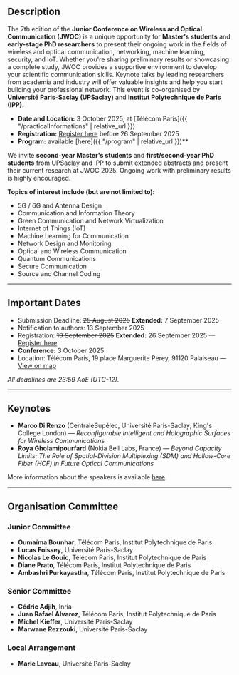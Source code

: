 ## Description

The 7th edition of the **Junior Conference on Wireless and Optical Communication (JWOC)** is a unique opportunity for **Master's students** and **early-stage PhD researchers** to present their ongoing work in the fields of wireless and optical communication, networking, machine learning, security, and IoT. Whether you're sharing preliminary results or showcasing a complete study, JWOC provides a supportive environment to develop your scientific communication skills. Keynote talks by leading researchers from academia and industry will offer valuable insights and help you start building your professional network. This event is co-organised by **Université Paris-Saclay (UPSaclay)** and **Institut Polytechnique de Paris (IPP)**.  

- **Date and Location:** 3 October 2025, at [Télécom Paris]({{ "/practicalInformations" | relative_url }})
- **Registration:** [Register here](https://admin-sphinx.universite-paris-saclay.fr/v4/s/gdoe1t) before 26 September 2025  
- **Program:** available [here]({{ "/program" | relative_url }})**

We invite **second-year Master's students** and **first/second-year PhD students** from UPSaclay and IPP to submit extended abstracts and present their current research at JWOC 2025. Ongoing work with preliminary results is highly encouraged.  

**Topics of interest include (but are not limited to):**
- 5G / 6G and Antenna Design
- Communication and Information Theory
- Green Communication and Network Virtualization
- Internet of Things (IoT)
- Machine Learning for Communication
- Network Design and Monitoring
- Optical and Wireless Communication
- Quantum Communications
- Secure Communication
- Source and Channel Coding

---

## Important Dates

- Submission Deadline: ~~25 August 2025~~ **Extended:** 7 September 2025  
- Notification to authors: 13 September 2025  
- Registration: ~~19 September 2025~~ **Extended:** 26 September 2025 — [Register here](https://admin-sphinx.universite-paris-saclay.fr/v4/s/gdoe1t)  
- **Conference:** 3 October 2025  
- Location: Télécom Paris, 19 place Marguerite Perey, 91120 Palaiseau — [View on map](https://maps.app.goo.gl/yWwKNdCiUB9J3bYx8)  

_All deadlines are 23:59 AoE (UTC-12)._

---

## Keynotes

- **Marco Di Renzo** (CentraleSupélec, Université Paris-Saclay; King's College London) — *Reconfigurable Intelligent and Holographic Surfaces for Wireless Communications*  
- **Roya Gholamipourfard** (Nokia Bell Labs, France) — *Beyond Capacity Limits: The Role of Spatial-Division Multiplexing (SDM) and Hollow-Core Fiber (HCF) in Future Optical Communications*  

More information about the speakers is available [here](https://jwoc-2025.github.io/speakers).

---

## Organisation Committee

### Junior Committee
- **Oumaïma Bounhar**, Télécom Paris, Institut Polytechnique de Paris  
- **Lucas Foissey**, Université Paris-Saclay  
- **Nicolas Le Gouic**, Télécom Paris, Institut Polytechnique de Paris  
- **Diane Prato**, Télécom Paris, Institut Polytechnique de Paris  
- **Ambashri Purkayastha**, Télécom Paris, Institut Polytechnique de Paris  

### Senior Committee
- **Cédric Adjih**, Inria  
- **Juan Rafael Alvarez**, Télécom Paris, Institut Polytechnique de Paris  
- **Michel Kieffer**, Université Paris-Saclay  
- **Marwane Rezzouki**, Université Paris-Saclay  

### Local Arrangement
- **Marie Laveau**, Université Paris-Saclay
